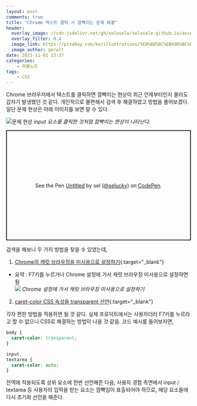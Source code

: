 ```yaml
---
layout: post
comments: true
title: "Chrome 텍스트 클릭 시 깜빡이는 문제 해결"
header:
  overlay_image: //cdn.jsdelivr.net/gh/selosele/selosele.github.io/assets/images/thumb/chrome_thumb01.jpg
  overlay_filter: 0.4
  image_link: https://pixabay.com/ko/illustrations/%EB%B8%8C%EB%9D%BC%EC%9A%B0%EC%A0%80-%EC%9B%B9-www-%EC%BB%B4%ED%93%A8%ED%84%B0-773216/
  image_author: geralt
date: 2021-11-01 23:37
categories:
    - 퍼블노트
tags:
    - CSS
---
```


Chrome 브라우저에서 텍스트를 클릭하면 깜빡이는 현상이 최근 언제부터인지 몰라도 갑자기 발생했던 것 같다. 개인적으로 불편해서 검색 후 해결하였고 방법을 풀어보겠다. 일단 문제 현상은 아래 이미지를 보면 알 수 있다.

![문제 현상](//cdn.jsdelivr.net/gh/selosele/selosele.github.io/assets/images/post/chrome-caret-browsing_img01.png)
*input 요소를 클릭한 것처럼 깜빡이는 현상이 나타난다.*

<p class="codepen" data-height="300" data-default-tab="html,result" data-slug-hash="RwZLXKm" data-user="selucky" style="height: 300px; box-sizing: border-box; display: flex; align-items: center; justify-content: center; border: 2px solid; margin: 1em 0; padding: 1em;">
  <span>See the Pen <a href="https://codepen.io/selucky/pen/RwZLXKm">
  Untitled</a> by sel (<a href="https://codepen.io/selucky">@selucky</a>)
  on <a href="https://codepen.io">CodePen</a>.</span>
</p>
<script async src="https://cpwebassets.codepen.io/assets/embed/ei.js"></script>

검색을 해보니 두 가지 방법을 찾을 수 있었는데,

1. [Chrome의 캐럿 브라우징을 미사용으로 설정하기](https://support.google.com/chrome/thread/78208145/line-shows-up-when-clicking-on-text?hl=en){:target="_blank"}
  * 요약 : F7키를 누르거나 Chrome 설정에 가서 캐럿 브라우징 미사용으로 설정하면 됨  
    ![](//cdn.jsdelivr.net/gh/selosele/selosele.github.io/assets/images/post/chrome-caret-browsing_img02.png)
    *Chrome 설정에 가서 캐럿 브라우징 미사용으로 설정하기*
2. [caret-color CSS 속성을 transparent 선언](https://developer.mozilla.org/en-US/docs/Web/CSS/caret-color){:target="_blank"}

각자 편한 방법을 적용하면 될 것 같다. 실제 프로덕트에서는 사용자더러 F7키를 누르라고 할 수 없으니 CSS로 해결하는 방법이 나을 것 같음. 코드 예시를 들어보자면,

```css
body {
  caret-color: transparent;
}

input,
textarea {
  caret-color: auto;
}
```

전역에 적용되도록 상위 요소에 한번 선언해준 다음, 사용자 경험 측면에서 input / textarea 등 사용자의 입력을 받는 요소는 깜빡임이 표출되어야 하므로, 해당 요소들에 다시 초기화 선언을 해준다.